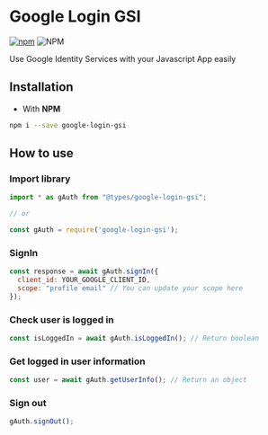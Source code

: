 # Google Login GSI

[![npm](https://img.shields.io/npm/v/google-login-gsi)](https://www.npmjs.com/package/google-login-gsi) ![NPM](https://img.shields.io/npm/l/google-login-gsi)

Use Google Identity Services with your Javascript App easily

## Installation

- With **NPM**

```bash
npm i --save google-login-gsi
```

## How to use

### Import library

```js
import * as gAuth from "@types/google-login-gsi";

// or

const gAuth = require('google-login-gsi');
```

### SignIn
```js
const response = await gAuth.signIn({
  client_id: YOUR_GOOGLE_CLIENT_ID,
  scope: "profile email" // You can update your scope here
});
```

### Check user is logged in
```js
const isLoggedIn = await gAuth.isLoggedIn(); // Return boolean
```

### Get logged in user information
```js
const user = await gAuth.getUserInfo(); // Return an object
```

### Sign out
```js
gAuth.signOut();
```

